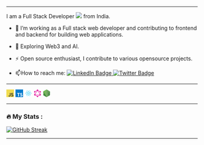 <div id="header" align="left">
  <img src="https://komarev.com/ghpvc/?username=joe-shajan&style=flat-square&color=blue" alt=""/>
</div>

---

I am a Full Stack Developer <img src="https://media.giphy.com/media/WUlplcMpOCEmTGBtBW/giphy.gif" width="30"> from India.
- :telescope: I’m working as a Full stack web developer and contributing to frontend and backend for building web applications.

- :seedling: Exploring Web3 and AI.

- :zap: Open source enthusiast, I contribute to various opensource projects.

- :mailbox:How to reach me:  <a href="https://www.linkedin.com/in/joe-shajan">
      <img src="https://img.shields.io/badge/LinkedIn-blue?style=for-the-badge&logo=linkedin&logoColor=white" alt="LinkedIn Badge"/>
    </a>
    <a href="https://twitter.com/joeshajan">
      <img src="https://img.shields.io/badge/Twitter-blue?style=for-the-badge&logo=twitter&logoColor=white" alt="Twitter Badge"/>
    </a>

---

<div>
<code><img height="20" alt="javascript" src="https://raw.githubusercontent.com/github/explore/80688e429a7d4ef2fca1e82350fe8e3517d3494d/topics/javascript/javascript.png"></code>
<code><img height="20" alt="typescript" src="https://raw.githubusercontent.com/github/explore/80688e429a7d4ef2fca1e82350fe8e3517d3494d/topics/typescript/typescript.png"></code>
<code><img height="20" alt="react" src="https://raw.githubusercontent.com/github/explore/80688e429a7d4ef2fca1e82350fe8e3517d3494d/topics/react/react.png"></code>
<code><img height="20" alt="graphql" src="https://raw.githubusercontent.com/github/explore/5c058a388828bb5fde0bcafd4bc867b5bb3f26f3/topics/graphql/graphql.png"></code>
<code><img height="20" alt="nodejs" src="https://raw.githubusercontent.com/github/explore/80688e429a7d4ef2fca1e82350fe8e3517d3494d/topics/nodejs/nodejs.png"></code>    
</div>

---

### :fire: My Stats :
[![GitHub Streak](http://github-readme-streak-stats.herokuapp.com?user=joe-shajan&theme=dark&background=000000)](https://git.io/streak-stats)

<!-- <a href="https://github.com/anuraghazra/github-readme-stats"><img align="center" src="https://github-readme-stats.vercel.app/api?username=joe-shajan&show_icons=true&include_all_commits=true&theme=buefy&hide_border=true" alt="Joe's github stats" /></a> <a href="https://github.com/anuraghazra/github-readme-stats"><img align="center" src="https://github-readme-stats.vercel.app/api/top-langs/?username=joe-shajan&layout=compact&theme=buefy&hide_border=true" /></a> -->


<!-- [![Top Langs](https://github-readme-stats.vercel.app/api/top-langs/?username=joe-shajan&layout=compact&theme=vision-friendly-dark)](https://github.com/joe-shajan/github-readme-stats) -->

---

<!-- ### :writing_hand: Blog Posts : -->
<!-- BLOG-POST-LIST:START -->
<!-- BLOG-POST-LIST:END -->

